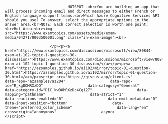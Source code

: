 <p class="card-text">
							
								HOTSPOT -<br>You are building an app that will process incoming email and direct messages to either French or English language support teams.<br>Which Azure Cognitive Services API should you use? To answer, select the appropriate options in the answer area.<br>NOTE: Each correct selection is worth one point.<br>Hot Area:<br><img src="https://www.examtopics.com/assets/media/exam-media/04271/0003500001.png" class="in-exam-image"><br>
							
						</p><p><a href="https://www.examtopics.com/discussions/microsoft/view/80844-exam-ai-102-topic-1-question-30-discussion/">https://www.examtopics.com/discussions/microsoft/view/80844-exam-ai-102-topic-1-question-30-discussion/</a></p><p><a href="https://azsamples.github.io/ai102/mirror/topic-01-question-30.html">https://azsamples.github.io/ai102/mirror/topic-01-question-30.html</a></p><script src="https://giscus.app/client.js"                    data-repo="azsamples/az204"                    data-repo-id="R_kgDOMRXzDQ"                    data-category="General"                    data-category-id="DIC_kwDOMRXzDc4Cgi27"                    data-mapping="pathname"                    data-strict="1"                    data-reactions-enabled="0"                    data-emit-metadata="0"                    data-input-position="bottom"                    data-theme="preferred_color_scheme"                    data-lang="en"                    crossorigin="anonymous"                    async>                    </script>